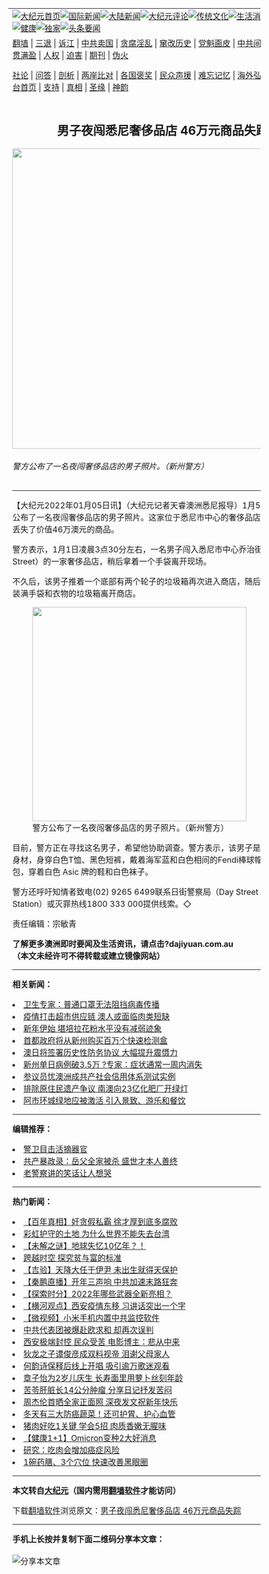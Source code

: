 <a name="1" id="1" target="_blank"></a><span id="1"></span>
<table align=center border="0"><tr><td colspan="2" VALIGN=TOP><a href="https://github.com/sjnles3438/djy/blob/master/gb/nf1351518.md#1"><img src="https://raw.githubusercontent.com/sjnles3438/www/master/t/djy/1.jpg" title="大纪元首页" alt="大纪元首页"></a><a href="https://github.com/sjnles3438/djy/blob/master/gb/n24hr.md#1"><img src="https://raw.githubusercontent.com/sjnles3438/www/master/t/djy/3.jpg" title="国际新闻" alt="国际新闻"></a><a href="https://github.com/sjnles3438/djy/blob/master/gb/nsc413.md#1"><img src="https://raw.githubusercontent.com/sjnles3438/www/master/t/djy/4.jpg" title="大陆新闻" alt="大陆新闻"></a><a href="https://github.com/sjnles3438/djy/blob/master/gb/news392.md#1"><img src="https://raw.githubusercontent.com/sjnles3438/www/master/t/djy/5.jpg" title="大纪元评论" alt="大纪元评论"></a><a href="https://github.com/sjnles3438/djy/blob/master/gb/news2007.md#1"><img src="https://raw.githubusercontent.com/sjnles3438/www/master/t/djy/6.jpg" title="传统文化" alt="传统文化"></a><a href="https://github.com/sjnles3438/djy/blob/master/gb/news2008.md#1"><img src="https://raw.githubusercontent.com/sjnles3438/www/master/t/djy/7.jpg" title="生活消费" alt="生活消费"></a><a href="https://github.com/sjnles3438/djy/blob/master/gb/ncyule.md#1"><img src="https://raw.githubusercontent.com/sjnles3438/www/master/t/djy/8.jpg" title="娱乐休闲" alt="娱乐休闲"></a><a href="https://github.com/sjnles3438/djy/blob/master/gb/nsc1002.md#1"><img src="https://raw.githubusercontent.com/sjnles3438/www/master/t/djy/9.jpg" title="健康" alt="健康"></a><a href="https://github.com/sjnles3438/djy/blob/master/gb/nf6092.md#1"><img src="https://raw.githubusercontent.com/sjnles3438/www/master/t/djy/10a.jpg" title="独家" alt="独家"></a><a href="https://github.com/sjnles3438/djy/blob/master/gb/nf4514.md#1"><img src="https://raw.githubusercontent.com/sjnles3438/www/master/t/djy/12a.jpg" title="头条要闻" alt="头条要闻"></a></td></tr>
<tr><td colspan="2" VALIGN=TOP><a target="_blank" href="https://github.com/sjnles3438/www/blob/master/README.md?zsrh#1">翻墙</a> | <a target="_blank" href="https://github.com/sjnles3438/djy/blob/master/gb/nf5657.md#1">三退</a> | <a target="_blank" href="https://github.com/sjnles3438/djy/blob/master/gb/nf6124.md#1">诉江</a> | <a target="_blank" href="https://github.com/sjnles3438/djy/blob/master/gb/nf1176117.md#1">中共卖国</a> | <a target="_blank" href="https://github.com/sjnles3438/djy/blob/master/gb/nf5773.md#1">贪腐淫乱</a> | <a target="_blank" href="https://github.com/sjnles3438/djy/blob/master/gb/nf1176115.md#1">窜改历史</a> | <a target="_blank" href="https://github.com/sjnles3438/djy/blob/master/gb/nf1176107.md#1">党魁画皮</a> | <a target="_blank" href="https://github.com/sjnles3438/djy/blob/master/gb/nf1320400.md#1">中共间谍</a> | <a target="_blank" href="https://github.com/sjnles3438/djy/blob/master/gb/nf1176114.md#1">破坏传统</a> | <a target="_blank" href="https://github.com/sjnles3438/ntdtv/blob/master/gb/prog447_1.md#1">恶贯满盈</a> | <a target="_blank" href="https://github.com/sjnles3438/djy/blob/master/gb/ncid278.md#1">人权</a> | <a target="_blank" href="https://github.com/sjnles3438/djy/blob/master/gb/nf1176111.md#1">迫害</a> | <a target="_blank" href="https://gitlab.com/szzdlab/mh-qikan/blob/master/README.md#1">期刊</a> | <a target="_blank" href="https://github.com/sjnles3438/djy/blob/master/gb/nf5562.md#1">伪火</a></p><p><a target="_blank" href="https://github.com/sjnles3438/djy/blob/master/gb/9p.md#1">社论</a> | <a target="_blank" href="https://github.com/sjnles3438/djy/blob/master/gb/nf4378.md#1">问答</a> | <a target="_blank" href="https://github.com/sjnles3438/djy/blob/master/gb/nf5792.md#1">剖析</a> | <a target="_blank" href="https://github.com/sjnles3438/djy/blob/master/gb/nf5735.md#1">两岸比对</a> | <a target="_blank" href="https://github.com/sjnles3438/djy/blob/master/gb/nf6119.md#1">各国褒奖</a> | <a target="_blank" href="https://github.com/sjnles3438/djy/blob/master/gb/nf6120.md#1">民众声援</a> | <a target="_blank" href="https://github.com/sjnles3438/djy/blob/master/gb/nf1188594.md#1">难忘记忆</a> | <a target="_blank" href="https://github.com/sjnles3438/djy/blob/master/gb/nf3180.md#1">海外弘传</a> | <a target="_blank" href="https://github.com/sjnles3438/djy/blob/master/gb/nf5410.md#1">万人上访</a> | <a target="_blank" href="https://github.com/sjnles3438/www/blob/master/README.md?zsrh#1">平台首页</a> | <a target="_blank" href="https://github.com/sjnles3438/djy/blob/master/gb/nf4386.md#1">支持</a> | <a target="_blank" href="https://github.com/sjnles3438/djy/blob/master/gb/nf4389.md#1">真相</a> | <a target="_blank" href="https://github.com/sjnles3438/djy/blob/master/gb/nf5790.md#1">圣缘</a> | <a target="_blank" href="https://github.com/sjnles3438/djy/blob/master/gb/nf4786.md#1">神韵</a></td></tr>
<tr><td VALIGN=TOP width="626"><h2 align=center>男子夜闯悉尼奢侈品店 46万元商品失踪</h2>
<img width="600" src="https://i.epochtimes.com/assets/uploads/2022/01/id13482619-271209425_295301982642228_2755516940294004864_n-517x400.jpeg" />
<h6>警方公布了一名夜闯奢侈品店的男子照片。（新州警方）
</h6>
<hr>
<p>【大纪元2022年01月05日讯】（大纪元记者天睿澳洲悉尼报导）1月5日，新州警方公布了一名夜闯奢侈品店的男子照片。这家位于悉尼市中心的奢侈品店在元旦这一天丢失了价值46万澳元的商品。</p>
<p>警方表示，1月1日凌晨3点30分左右，一名男子闯入悉尼市中心乔治街（George Street）的一家奢侈品店，稍后拿着一个手袋离开现场。</p>
<p>不久后，该男子推着一个底部有两个轮子的垃圾箱再次进入商店，随后，他推着这个装满手袋和衣物的垃圾箱离开商店。</p>
<figure id="attachment_13482673" aria-describedby="caption-attachment-13482673" style="width: 428px" class="wp-caption aligncenter"><a target="_blank" href="https://i.epochtimes.com/assets/uploads/2022/01/id13482673-271154541_295301945975565_5684332713602401026_n.jpeg"><img class="size-full wp-image-13482673" src="https://i.epochtimes.com/assets/uploads/2022/01/id13482673-271154541_295301945975565_5684332713602401026_n.jpeg" alt="" width="428" b="621" /></a><figcaption id="caption-attachment-13482673" class="wp-caption-text">警方公布了一名夜闯奢侈品店的男子照片。（新州警方）</figcaption></figure>
<p>目前，警方正在寻找这名男子，希望他协助调查。警方表示，该男子是白种人，中等身材，身穿白色T恤、黑色短裤，戴着海军蓝和白色相间的Fendi棒球帽，背着黑色背包，穿着白色 Asic 牌的鞋和白色袜子。</p>
<p>警方还呼吁知情者致电(02) 9265 6499联系日街警察局（Day Street Police Station）或灭罪热线1800 333 000提供线索。◇</p>
<p>责任编辑：宗敏青</p>
<p><strong>了解更多澳洲即时要闻及生活资讯，请点击?<ahref="http://dajiyuan.com.au/" data-cke-saved-href="http://dajiyuan.com.au/">dajiyuan.com.au</a><br />
（本文未经许可不得转载或建立镜像网站）</strong></p>

<hr>


<strong>相关新闻：</strong>
<li><a href="https://github.com/sjnles3438/djy/blob/master/gb/22/1/5/n13482525.md#1">卫生专家：普通口罩无法阻挡病毒传播</a></li>
<li><a href="https://github.com/sjnles3438/djy/blob/master/gb/22/1/5/n13482435.md#1">疫情打击超市供应链 澳人或面临肉类短缺</a></li>
<li><a href="https://github.com/sjnles3438/djy/blob/master/gb/22/1/5/n13482424.md#1">新年伊始 堪培拉花粉水平没有减弱迹象</a></li>
<li><a href="https://github.com/sjnles3438/djy/blob/master/gb/22/1/5/n13482423.md#1">首都政府将从新州购买百万个快速检测盒</a></li>
<li><a href="https://github.com/sjnles3438/djy/blob/master/gb/22/1/5/n13482413.md#1">澳日将签署历史性防务协议 大幅提升震慑力</a></li>
<li><a href="https://github.com/sjnles3438/djy/blob/master/gb/22/1/4/n13482220.md#1">新州单日病例破3.5万 ?专家：症状通常一周内消失</a></li>
<li><a href="https://github.com/sjnles3438/djy/blob/master/gb/22/1/4/n13482278.md#1">参议员忧澳洲成共产社会信用体系测试实例</a></li>
<li><a href="https://github.com/sjnles3438/djy/blob/master/gb/22/1/4/n13482267.md#1">排除原住民遗产争议 南澳向23亿化肥厂开绿灯</a></li>
<li><a href="https://github.com/sjnles3438/djy/blob/master/gb/22/1/4/n13482223.md#1">阿市环城绿地应被激活 引入景致、游乐和餐饮</a></li>
<hr>


<strong>编辑推荐：</strong>
<li><a href="https://github.com/upjkzu3674/djy/blob/master/gb/16/3/16/n4663449.md?dfh#1" target="_blank">警卫目击活摘器官</a></li><li><a href="https://github.com/tsiac2612/djy/blob/master/gb/19/7/28/n11415356.md#1" target="_blank">共产暴政录：岳父全家被杀 盛世才本人善终</a></li><li><a href="https://github.com/tsiac2612/djy/blob/master/gb/12/9/5/n3676026.md#1" target="_blank">老警察讲的笑话让人想哭</a></li>
<hr>

<strong>热门新闻：</strong>
<li><a href="https://github.com/mhcxus3419/djy/blob/master/gb/21/12/29/n13467556.md#1">【百年真相】奸贪假私霸 徐才厚到底多腐败</a></li>
<li><a href="https://github.com/mhcxus3419/djy/blob/master/gb/22/1/2/n13476849.md#1">彩虹护守的土地 为什么世界不能失去台湾</a></li>
<li><a href="https://github.com/mhcxus3419/djy/blob/master/gb/22/1/3/n13477735.md#1">【未解之谜】地球失忆10亿年？！</a></li>
<li><a href="https://github.com/mhcxus3419/djy/blob/master/gb/21/12/30/n13468515.md#1">跨越时空 探究贫与富的标准</a></li>
<li><a href="https://github.com/mhcxus3419/djy/blob/master/gb/21/12/23/n13455075.md#1">【吉验】天降大任于伊尹 未出生就得天保护</a></li>
<li><a href="https://github.com/mhcxus3419/djy/blob/master/gb/22/1/3/n13479807.md#1">【秦鹏直播】开年三声响 中共加速末路狂奔</a></li>
<li><a href="https://github.com/mhcxus3419/djy/blob/master/gb/22/1/3/n13479806.md#1">【探索时分】2022年哪些武器全新亮相？</a></li>
<li><a href="https://github.com/mhcxus3419/djy/blob/master/gb/22/1/4/n13482198.md#1">【横河观点】西安疫情东移 习讲话突出一个字</a></li>
<li><a href="https://github.com/mhcxus3419/djy/blob/master/gb/22/1/3/n13479035.md#1">【微视频】小米手机内置中共监控软件</a></li>
<li><a href="https://github.com/mhcxus3419/djy/blob/master/gb/22/1/3/n13479045.md#1">中共代表团被爆赴欧求和 却再次误判</a></li>
<li><a href="https://github.com/mhcxus3419/djy/blob/master/gb/22/1/3/n13477967.md#1">西安极端封控 民众受苦 电影博主：悲从中来</a></li>
<li><a href="https://github.com/mhcxus3419/djy/blob/master/gb/22/1/2/n13477271.md#1">狄龙之子谭俊彦成双料视帝 泪谢父母家人</a></li>
<li><a href="https://github.com/mhcxus3419/djy/blob/master/gb/22/1/2/n13476968.md#1">何韵诗保释后线上开唱 吸引逾万歌迷观看</a></li>
<li><a href="https://github.com/mhcxus3419/djy/blob/master/gb/22/1/3/n13479382.md#1">章子怡为2岁儿庆生 长寿面里用萝卜丝刻年龄</a></li>
<li><a href="https://github.com/mhcxus3419/djy/blob/master/gb/22/1/3/n13478672.md#1">苦苓肝脏长14公分肿瘤 分享日记抒发苦闷</a></li>
<li><a href="https://github.com/mhcxus3419/djy/blob/master/gb/22/1/2/n13475565.md#1">周杰伦首晒全家正面照 深夜发文祝新年快乐</a></li>
<li><a href="https://github.com/mhcxus3419/djy/blob/master/gb/21/12/29/n13466897.md#1">冬天有三大防癌蔬菜！还可护胃、护心血管</a></li>
<li><a href="https://github.com/mhcxus3419/djy/blob/master/gb/21/12/15/n13439691.md#1">猪肉好吃1关键 学会5招 肉质香嫩无腥味</a></li>
<li><a href="https://github.com/mhcxus3419/djy/blob/master/gb/22/1/4/n13480237.md#1">【健康1+1】Omicron变种2大好消息</a></li>
<li><a href="https://github.com/mhcxus3419/djy/blob/master/gb/22/1/4/n13480236.md#1">研究：吃肉会增加癌症风险</a></li>
<li><a href="https://github.com/mhcxus3419/djy/blob/master/gb/21/12/30/n13468766.md#1">1碗药膳、3个穴位 快速改善黑眼圈</a></li>
<hr>

<strong>本文转自<a href="https://www.epochtimes.com">大纪元</a>（国内需用<a href="https://github.com/sjnles3438/www/blob/master/README.md#8">翻墙软件</a>才能访问）</strong><p>下载<a href="https://github.com/sjnles3438/www/blob/master/README.md#8">翻墙软件</a>浏览原文：<a href="https://www.epochtimes.com/gb/22/1/5/n13482618.htm">男子夜闯悉尼奢侈品店 46万元商品失踪</a></p><hr>

<strong>手机上长按并复制下面二维码分享本文章：</strong><br><br><img src="https://chart.apis.google.com/chart?cht=qr&chs=240x240&choe=UTF-8&chld=M|2&chl=https://github.com/sjnles3438/djy/blob/master/gb/22/1/5/n13482618.md%231" title="分享本文章"></td><td VALIGN=TOP><a href="https://github.com/sjnles3438/djy/blob/master/gb/16/1/21/n4622075.md?dfh#1" target="_blank"><img src="https://raw.githubusercontent.com/sjnles3438/djy/master/gb/300/wei-f1.jpg" title="中共的伪火骗局"  alt="中共的伪火骗局"></a><br><a href="https://github.com/sjnles3438/www/blob/master/README.md?dfh#9" target="_blank"><img src="https://raw.githubusercontent.com/sjnles3438/djy/master/gb/300/yong-h.jpg" title="永恒的见证"  alt="永恒的见证"></a><br><a href="https://github.com/sjnles3438/djy/blob/master/gb/13/9/29/n3974789.md?dfh#1" target="_blank"><img src="https://raw.githubusercontent.com/sjnles3438/djy/master/gb/300/shang-lnz.jpg" title="善良女子被中共投男牢"  alt="善良女子被中共投男牢"></a><br><a href="https://github.com/sjnles3438/djy/blob/master/gb/16/3/16/n4663449.md?dfh#1" target="_blank"><img src="https://raw.githubusercontent.com/sjnles3438/djy/master/gb/300/huo-z3.jpg" title="警卫目击活摘器官"  alt="警卫目击活摘器官"></a><br><a href="https://github.com/sjnles3438/djy/blob/master/gb/16/8/7/n8177641.md?dfh#1" target="_blank"><img src="https://raw.githubusercontent.com/sjnles3438/djy/master/gb/300/huo-z4.jpg" title="证人描述活摘恐怖"  alt="证人描述活摘恐怖"></a><br><a href="https://github.com/sjnles3438/djy/blob/master/gb/10/4/19/n2881569.md?dfh#1" target="_blank"><img src="https://raw.githubusercontent.com/sjnles3438/djy/master/gb/300/huo-z1.jpg" title="揭开活摘器官黑幕"  alt="揭开活摘器官黑幕"></a><br><a href="https://github.com/sjnles3438/djy/blob/master/gb/10/11/7/n3077476.md?dfh#1" target="_blank"><img src="https://raw.githubusercontent.com/sjnles3438/djy/master/gb/300/ma-ks.jpg" title="马克思的成魔之路"  alt="马克思的成魔之路"></a><br><a href="https://github.com/sjnles3438/djy/blob/master/gb/14/6/9/n4173977.md?dfh#1" target="_blank"><img src="https://raw.githubusercontent.com/sjnles3438/djy/master/gb/300/chang-zs.jpg" title="藏字石 蕴天机"  alt="藏字石 蕴天机"></a><br><a href="https://github.com/sjnles3438/djy/blob/master/gb/18/5/10/n10381511.md?dfh#1" target="_blank"><img src="https://raw.githubusercontent.com/sjnles3438/djy/master/gb/300/st1.jpg" title="关注三亿人三退"  alt="关注三亿人三退"></a><br><a href="https://github.com/sjnles3438/djy/blob/master/gb/18/3/21/n10237682.md?dfh#1" target="_blank"><img src="https://raw.githubusercontent.com/sjnles3438/djy/master/gb/300/jie-t.jpg" title="解体中共复兴中华"  alt="解体中共复兴中华"></a><br><a href="https://github.com/sjnles3438/djy/blob/master/gb/9/2/9/n2422991.md?dfh#1" target="_blank"><img src="https://raw.githubusercontent.com/sjnles3438/djy/master/gb/300/gao-zs.jpg" title="中共迫害良心律师"  alt="中共迫害良心律师"></a><br><a href="https://github.com/sjnles3438/djy/blob/master/gb/18/12/9/n10900044.md?dfh#1" target="_blank"><img src="https://raw.githubusercontent.com/sjnles3438/djy/master/gb/300/sj1.jpg" title="三百多万人举报江泽民"  alt="三百多万人举报江泽民"></a><br><a href="https://github.com/sjnles3438/djy/blob/master/gb/18/8/28/n10672014.md?dfh#1" target="_blank"><img src="https://raw.githubusercontent.com/sjnles3438/djy/master/gb/300/sj2.jpg" title="这些官员为何起诉江泽民"  alt="这些官员为何起诉江泽民"></a><br><a href="https://github.com/sjnles3438/djy/blob/master/gb/8/12/18/n2367165.md?dfh#1" target="_blank"><img src="https://raw.githubusercontent.com/sjnles3438/djy/master/gb/300/liangan.jpg" title="海峡两岸的强烈对比"  alt="海峡两岸的强烈对比"></a><br><a href="https://github.com/sjnles3438/djy/blob/master/gb/15/12/10/n4593139.md?dfh#1" target="_blank"><img src="https://raw.githubusercontent.com/sjnles3438/djy/master/gb/300/jia-ndzl.jpg" title="加拿大总理的贺信"  alt="加拿大总理的贺信"></a><br><a href="https://github.com/sjnles3438/djy/blob/master/gb/11/6/17/n3289382.md?dfh#1" target="_blank"><img src="https://raw.githubusercontent.com/sjnles3438/djy/master/gb/300/xiao-wd.jpg" title="探寻真相兼听则明"  alt="探寻真相兼听则明"></a><br><a href="https://github.com/sjnles3438/djy/blob/master/gb/18/10/27/n10812623.md?dfh#1" target="_blank"><img src="https://raw.githubusercontent.com/sjnles3438/djy/master/gb/300/yindu.jpg" title="印度媒体报道东方"  alt="印度媒体报道东方"></a><br><a href="https://github.com/sjnles3438/djy/blob/master/gb/18/6/9/n10469652.md?dfh#1" target="_blank"><img src="https://raw.githubusercontent.com/sjnles3438/djy/master/gb/300/xie-j.jpg" title="不一样的海外校园"  alt="不一样的海外校园"></a><br><a href="https://github.com/sjnles3438/djy/blob/master/gb/7/4/5/n1669415.md?dfh#1" target="_blank"><img src="https://raw.githubusercontent.com/sjnles3438/djy/master/gb/300/li-up.jpg" title="从大师到徒弟的传奇"  alt="从大师到徒弟的传奇"></a><br><a href="https://github.com/sjnles3438/djy/blob/master/gb/17/5/26/n9191512.md?dfh#1" target="_blank"><img src="https://raw.githubusercontent.com/sjnles3438/djy/master/gb/300/zfl2.jpg" title="亿万人与东方一本奇书"  alt="亿万人与东方一本奇书"></a><br><a href="https://github.com/sjnles3438/djy/blob/master/gb/13/11/27/n4020290.md?dfh#1" target="_blank"><img src="https://raw.githubusercontent.com/sjnles3438/djy/master/gb/300/zhen-h.jpg" title="大陆见不到的震撼场面"  alt="大陆见不到的震撼场面"></a><br><a href="https://github.com/sjnles3438/djy/blob/master/gb/15/7/17/n4482910.md?dfh#1" target="_blank"><img src="https://raw.githubusercontent.com/sjnles3438/djy/master/gb/300/dalu-sk.jpg" title="人心向善 大陆当初盛况"  alt="人心向善 大陆当初盛况"></a><br><a href="https://github.com/sjnles3438/djy/blob/master/gb/19/1/5/n10955468.md?dfh#1" target="_blank"><img src="https://raw.githubusercontent.com/sjnles3438/djy/master/gb/300/zfl1.jpg" title="追寻真理 这书讲什么"  alt="追寻真理 这书讲什么"></a><br><a href="https://github.com/sjnles3438/www/blob/master/README.md?dfh#1" target="_blank"><img src="https://raw.githubusercontent.com/sjnles3438/djy/master/gb/300/fq1.jpg" title="下载免费翻墙软件"  alt="下载免费翻墙软件"></a><br></td></tr></table>
